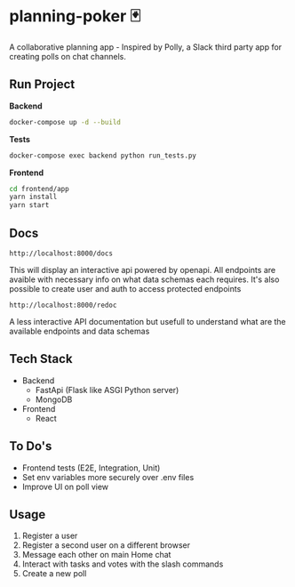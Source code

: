 # planning-poker <span role="img" aria-label="Joker">🃏</span>

A collaborative planning app - Inspired by Polly, a Slack third party app for creating polls on chat channels.


## Run Project

**Backend**
```bash
docker-compose up -d --build
```

**Tests**
```bash
docker-compose exec backend python run_tests.py
```

**Frontend**
```bash
cd frontend/app
yarn install
yarn start
```

## Docs

```
http://localhost:8000/docs
```

This will display an interactive api powered by openapi. All endpoints are avaible with
necessary info on what data schemas each requires.
It's also possible to create user and auth to access protected endpoints

```
http://localhost:8000/redoc
```

A less interactive API documentation but usefull to understand what are the
available endpoints and data schemas


## Tech Stack

- Backend
    - FastApi (Flask like ASGI Python server)
    - MongoDB
- Frontend
    - React


## To Do's

- Frontend tests (E2E, Integration, Unit)
- Set env variables more securely over .env files
- Improve UI on poll view


## Usage

1. Register a user
2. Register a second user on a different browser
3. Message each other on main Home chat
4. Interact with tasks and votes with the slash commands
5. Create a new poll
